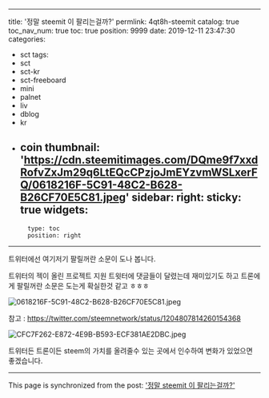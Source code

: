 
---
title: '정말 steemit 이 팔리는걸까?'
permlink: 4qt8h-steemit
catalog: true
toc_nav_num: true
toc: true
position: 9999
date: 2019-12-11 23:47:30
categories:
- sct
tags:
- sct
- sct-kr
- sct-freeboard
- mini
- palnet
- liv
- dblog
- kr
- coin
thumbnail: 'https://cdn.steemitimages.com/DQme9f7xxdRofvZxJm29q6LtEQcCPzjoJmEYzvmWSLxerFQ/0618216F-5C91-48C2-B628-B26CF70E5C81.jpeg'
sidebar:
    right:
        sticky: true
widgets:
    -
        type: toc
        position: right
---


트위터에선 여기저기 팔릴꺼란 소문이 도나 봅니다. 

트위터의 젝이 올린 프로젝트 지원 트윗터에 댓글들이 달렸는데 재미있기도 하고 트론에게 팔릴꺼란 소문은 도는게 확실한것 같고 ㅎㅎㅎ 

![0618216F-5C91-48C2-B628-B26CF70E5C81.jpeg](https://cdn.steemitimages.com/DQme9f7xxdRofvZxJm29q6LtEQcCPzjoJmEYzvmWSLxerFQ/0618216F-5C91-48C2-B628-B26CF70E5C81.jpeg)


참고 : 
https://twitter.com/steemnetwork/status/1204807814260154368

![CFC7F262-E872-4E9B-B593-ECF381AE2DBC.jpeg](https://cdn.steemitimages.com/DQma7M2dRb6WnvdgEV2aKhRepC2eJ4E2vubFVPm9nWNSKS5/CFC7F262-E872-4E9B-B593-ECF381AE2DBC.jpeg)


트위터든 트론이든 steem의 가치를 올려줄수 있는 곳에서 인수하여 변화가 있었으면 좋겠습니다.

- - -

This page is synchronized from the post: ['정말 steemit 이 팔리는걸까?'](https://steemit.com/@kingbit/4qt8h-steemit)
